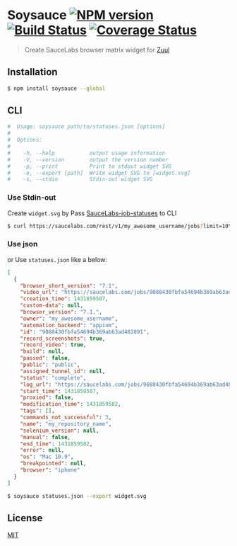 # Soysauce [![NPM version][npm-image]][npm] [![Build Status][travis-image]][travis] [![Coverage Status][coveralls-image]][coveralls]

> Create SauceLabs browser matrix widget for [Zuul](https://github.com/59naga/zuul)

## Installation
```bash
$ npm install soysauce --global
```

## CLI
```bash
#  Usage: soysauce path/to/statuses.json [options]
#
#  Options:
#
#    -h, --help           output usage information
#    -V, --version        output the version number
#    -p, --print          Print to stdout widget SVG
#    -e, --export [path]  Write widget SVG to [widget.svg]
#    -s, --stdio          Stdin-out widget SVG
```

### Use Stdin-out
Create `widget.svg` by Pass [SauceLabs-job-statuses][1] to CLI

```bash
$ curl https://saucelabs.com/rest/v1/my_awesome_username/jobs?limit=10\&full=true | soysauce --stdio > widget.svg
```

[1]: https://docs.saucelabs.com/reference/rest-api/#full-jobs

### Use json
or Use `statuses.json` like a below:

```json
[
  {
    "browser_short_version": "7.1",
    "video_url": "https://saucelabs.com/jobs/9088430fbfa54694b369ab63ad482891/video.flv",
    "creation_time": 1431859507,
    "custom-data": null,
    "browser_version": "7.1.",
    "owner": "my_awesome_username",
    "automation_backend": "appium",
    "id": "9088430fbfa54694b369ab63ad482891",
    "record_screenshots": true,
    "record_video": true,
    "build": null,
    "passed": false,
    "public": "public",
    "assigned_tunnel_id": null,
    "status": "complete",
    "log_url": "https://saucelabs.com/jobs/9088430fbfa54694b369ab63ad482891/selenium-server.log",
    "start_time": 1431859507,
    "proxied": false,
    "modification_time": 1431859582,
    "tags": [],
    "commands_not_successful": 3,
    "name": "my_repository_name",
    "selenium_version": null,
    "manual": false,
    "end_time": 1431859582,
    "error": null,
    "os": "Mac 10.9",
    "breakpointed": null,
    "browser": "iphone"
  }
]
```

```bash
$ soysauce statuses.json --export widget.svg
```

License
---
[MIT][License]

[License]: http://59naga.mit-license.org/

[npm-image]:https://img.shields.io/npm/v/soysauce.svg?style=flat-square
[npm]: https://npmjs.org/package/soysauce
[travis-image]: http://img.shields.io/travis/59naga/soysauce.svg?style=flat-square
[travis]: https://travis-ci.org/59naga/soysauce
[coveralls-image]: http://img.shields.io/coveralls/59naga/soysauce.svg?style=flat-square
[coveralls]: https://coveralls.io/r/59naga/soysauce?branch=master